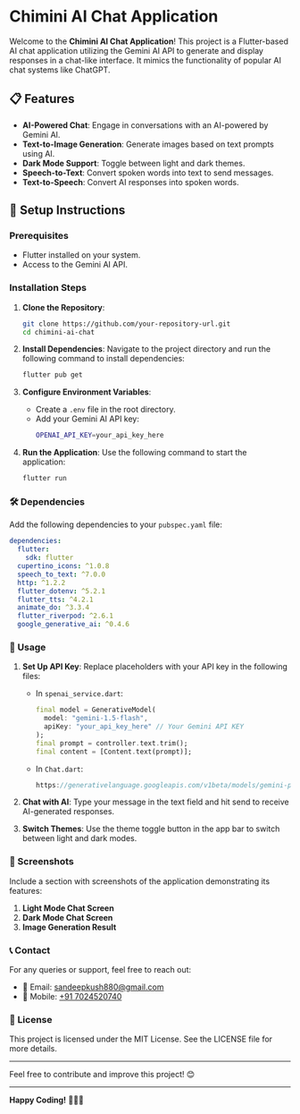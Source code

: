 # Chimini AI Chat Application

Welcome to the **Chimini AI Chat Application**! This project is a Flutter-based AI chat application utilizing the Gemini AI API to generate and display responses in a chat-like interface. It mimics the functionality of popular AI chat systems like ChatGPT.

## 📋 Features

- **AI-Powered Chat**: Engage in conversations with an AI-powered by Gemini AI.
- **Text-to-Image Generation**: Generate images based on text prompts using AI.
- **Dark Mode Support**: Toggle between light and dark themes.
- **Speech-to-Text**: Convert spoken words into text to send messages.
- **Text-to-Speech**: Convert AI responses into spoken words.

## 🚀 Setup Instructions

### Prerequisites

- Flutter installed on your system.
- Access to the Gemini AI API.

### Installation Steps

1. **Clone the Repository**:
   ```bash
   git clone https://github.com/your-repository-url.git
   cd chimini-ai-chat
   ```

2. **Install Dependencies**:
   Navigate to the project directory and run the following command to install dependencies:
   ```bash
   flutter pub get
   ```

3. **Configure Environment Variables**:
   - Create a `.env` file in the root directory.
   - Add your Gemini AI API key:
     ```bash
     OPENAI_API_KEY=your_api_key_here
     ```

4. **Run the Application**:
   Use the following command to start the application:
   ```bash
   flutter run
   ```

### 🛠️ Dependencies

Add the following dependencies to your `pubspec.yaml` file:

```yaml
dependencies:
  flutter:
    sdk: flutter
  cupertino_icons: ^1.0.8
  speech_to_text: ^7.0.0
  http: ^1.2.2
  flutter_dotenv: ^5.2.1
  flutter_tts: ^4.2.1
  animate_do: ^3.3.4
  flutter_riverpod: ^2.6.1
  google_generative_ai: ^0.4.6
```

### 📑 Usage

1. **Set Up API Key**:
   Replace placeholders with your API key in the following files:

   - In `spenai_service.dart`:
     ```dart
     final model = GenerativeModel(
       model: "gemini-1.5-flash",
       apiKey: "your_api_key_here" // Your Gemini API KEY
     );
     final prompt = controller.text.trim();
     final content = [Content.text(prompt)];
     ```

   - In `Chat.dart`:
     ```dart
     https://generativelanguage.googleapis.com/v1beta/models/gemini-pro:generateContent?key=$OpenApiKey
     ```

2. **Chat with AI**: Type your message in the text field and hit send to receive AI-generated responses.

3. **Switch Themes**: Use the theme toggle button in the app bar to switch between light and dark modes.

### 📸 Screenshots

Include a section with screenshots of the application demonstrating its features:
1. **Light Mode Chat Screen**
2. **Dark Mode Chat Screen**
3. **Image Generation Result**

### 📞 Contact

For any queries or support, feel free to reach out:

- 📧 Email: [sandeepkush880@gmail.com](mailto:sandeepkush880@gmail.com)
- 📱 Mobile: [+91 7024520740](tel:+917024520740)

### 📝 License

This project is licensed under the MIT License. See the LICENSE file for more details.

---

Feel free to contribute and improve this project! 😊

---

**Happy Coding!** 🧑‍💻✨